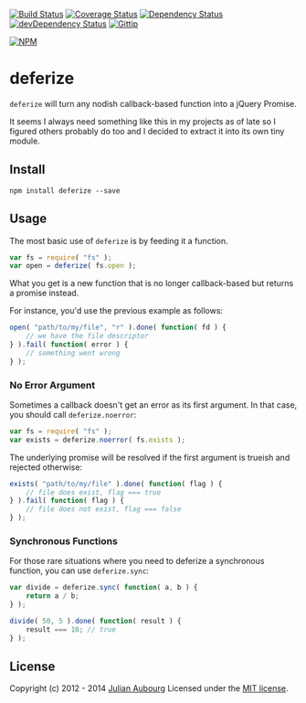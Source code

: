 [![Build Status](https://travis-ci.org/jaubourg/deferize.svg?branch=master)](https://travis-ci.org/jaubourg/deferize)
[![Coverage Status](https://img.shields.io/coveralls/jaubourg/deferize.svg)](https://coveralls.io/r/jaubourg/deferize)
[![Dependency Status](https://david-dm.org/jaubourg/deferize.svg)](https://david-dm.org/jaubourg/deferize)
[![devDependency Status](https://david-dm.org/jaubourg/deferize/dev-status.svg)](https://david-dm.org/jaubourg/deferize#info=devDependencies)
[![Gittip](https://img.shields.io/gittip/jaubourg.svg)](https://www.gittip.com/jaubourg/)

[![NPM](https://nodei.co/npm/deferize.png?downloads=true&stars=true)](https://www.npmjs.org/package/deferize)
# deferize

`deferize` will turn any nodish callback-based function into a jQuery Promise.

It seems I always need something like this in my projects as of late so I figured others probably do too and I decided to extract it into its own tiny module.

## Install

`npm install deferize --save`

## Usage

The most basic use of `deferize` is by feeding it a function.

```javascript
var fs = require( "fs" );
var open = deferize( fs.open );
```

What you get is a new function that is no longer callback-based but returns a promise instead.

For instance, you'd use the previous example as follows:

```javascript
open( "path/to/my/file", "r" ).done( function( fd ) {
	// we have the file descriptor
} ).fail( function( error ) {
	// something went wrong
} );
```

### No Error Argument

Sometimes a callback doesn't get an error as its first argument. In that case, you should call `deferize.noerror`:

```javascript
var fs = require( "fs" );
var exists = deferize.noerror( fs.exists );
```

The underlying promise will be resolved if the first argument is trueish and rejected otherwise:

```javascript
exists( "path/to/my/file" ).done( function( flag ) {
	// file does exist, flag === true
} ).fail( function( flag ) {
	// file does not exist, flag === false
} );
```

### Synchronous Functions

For those rare situations where you need to deferize a synchronous function, you can use `deferize.sync`:

```javascript
var divide = deferize.sync( function( a, b ) {
	return a / b;
} );

divide( 50, 5 ).done( function( result ) {
	result === 10; // true
} );
```

## License

Copyright (c) 2012 - 2014 [Julian Aubourg](mailto:j@ubourg.net)
Licensed under the [MIT license](https://raw.githubusercontent.com/jaubourg/deferize/master/LICENSE-MIT).
